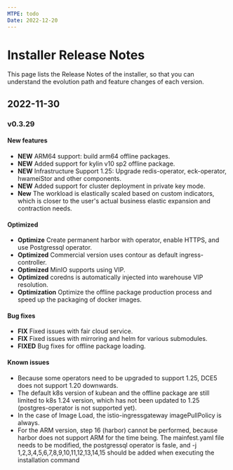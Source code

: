```yaml
---
MTPE: todo
Date: 2022-12-20
---
```


# Installer Release Notes

This page lists the Release Notes of the installer, so that you can understand the evolution path and feature changes of each version.

## 2022-11-30

### v0.3.29

#### New features

- **NEW** ARM64 support: build arm64 offline packages.
- **NEW** Added support for kylin v10 sp2 offline package.
- **NEW** Infrastructure Support 1.25: Upgrade redis-operator, eck-operator, hwameiStor and other components.
- **NEW** Added support for cluster deployment in private key mode.
- **New** The workload is elastically scaled based on custom indicators, which is closer to the user's actual business elastic expansion and contraction needs.

#### Optimized

- **Optimize** Create permanent harbor with operator, enable HTTPS, and use Postgressql operator.
- **Optimized** Commercial version uses contour as default ingress-controller.
- **Optimized** MinIO supports using VIP.
- **Optimized** coredns is automatically injected into warehouse VIP resolution.
- **Optimization** Optimize the offline package production process and speed up the packaging of docker images.

#### Bug fixes

- **FIX** Fixed issues with fair cloud service.
- **FIX** Fixed issues with mirroring and helm for various submodules.
- **FIXED** Bug fixes for offline package loading.

#### Known issues

- Because some operators need to be upgraded to support 1.25, DCE5 does not support 1.20 downwards.
- The default k8s version of kubean and the offline package are still limited to k8s 1.24 version, which has not been updated to 1.25 (postgres-operator is not supported yet).
- In the case of Image Load, the istio-ingressgateway imagePullPolicy is always.
- For the ARM version, step 16 (harbor) cannot be performed, because harbor does not support ARM for the time being. The mainfest.yaml file needs to be modified, the postgressql operator is fasle, and -j 1,2,3,4,5,6,7,8,9,10,11,12,13,14,15 should be added when executing the installation command